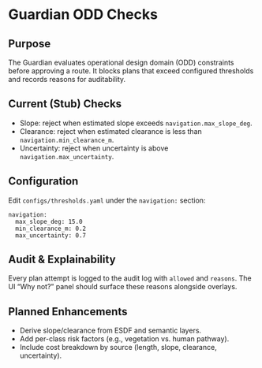 Guardian ODD Checks
===================

Purpose
-------
The Guardian evaluates operational design domain (ODD) constraints before approving a route. It blocks plans that exceed configured thresholds and records reasons for auditability.

Current (Stub) Checks
---------------------
- Slope: reject when estimated slope exceeds `navigation.max_slope_deg`.
- Clearance: reject when estimated clearance is less than `navigation.min_clearance_m`.
- Uncertainty: reject when uncertainty is above `navigation.max_uncertainty`.

Configuration
-------------
Edit `configs/thresholds.yaml` under the `navigation:` section:
```
navigation:
  max_slope_deg: 15.0
  min_clearance_m: 0.2
  max_uncertainty: 0.7
```

Audit & Explainability
----------------------
Every plan attempt is logged to the audit log with `allowed` and `reasons`. The UI “Why not?” panel should surface these reasons alongside overlays.

Planned Enhancements
--------------------
- Derive slope/clearance from ESDF and semantic layers.
- Add per-class risk factors (e.g., vegetation vs. human pathway).
- Include cost breakdown by source (length, slope, clearance, uncertainty).

